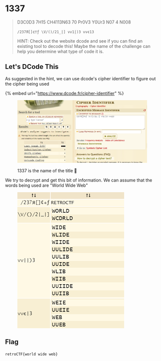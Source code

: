 # 1337

> D3C0D3 7H15 CH4113N63 70 Pr0V3 Y0Ur3 N07 4 N008
>
> `/237Я[]¢†ƒ \V/()/21_|] vv1|)3 vvє13`
>
> HINT: Check out the website dcode and see if you can find an existing tool to decode this! Maybe the name of the challenge can help you determine what type of code it is.

## Let's DCode This

As suggested in the hint, we can use dcode's cipher identifier to figure out the cipher being used

{% embed url="https://www.dcode.fr/cipher-identifier" %}

<figure><img src="../../.gitbook/assets/image (12).png" alt=""><figcaption><p>1337 is the name of the title <span data-gb-custom-inline data-tag="emoji" data-code="1f914">🤔</span></p></figcaption></figure>

We try to decrypt and get this bit of information. We can assume that the words being used are "World Wide Web"

<figure><img src="../../.gitbook/assets/image (5).png" alt=""><figcaption></figcaption></figure>

## Flag

`retroCTF{world wide web}`
